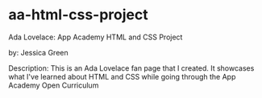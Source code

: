 # aa-html-css-project

Ada Lovelace: App Academy HTML and CSS Project
 
by: Jessica Green

Description: This is an Ada Lovelace fan page that I created. It showcases what I've learned about HTML and CSS while going through the App Academy Open Curriculum
